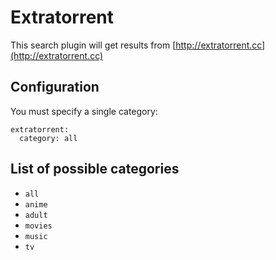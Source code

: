 # Extratorrent
This search plugin will get results from [http://extratorrent.cc](http://extratorrent.cc)

## Configuration
You must specify a single category:
```
extratorrent:
  category: all
```

## List of possible categories
* `all`
* `anime`
* `adult`
* `movies`
* `music`
* `tv`